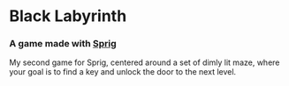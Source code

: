 # Black Labyrinth
### A game made with [Sprig](https://github.com/hackclub/sprig)
My second game for Sprig, centered around a set of dimly lit maze, where your goal is to find a key and unlock the door to the next level.
